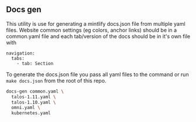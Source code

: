 ## Docs gen

This utility is use for generating a mintlify docs.json file from multiple yaml files.
Website common settings (eg colors, anchor links) should be in a common.yaml file and each tab/version of the docs should be in it's own file with

```
navigation:
  tabs:
    - tab: Section
```

To generate the docs.json file you pass all yaml files to the command or run `make docs.json` from the root of this repo.

```bash
docs-gen common.yaml \
  talos-1.11.yaml \
  talos-1.10.yaml \
  omni.yaml \
  kubernetes.yaml
```

